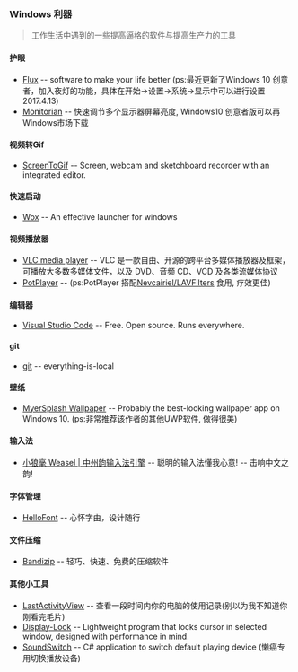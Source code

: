 ### Windows 利器
>工作生活中遇到的一些提高逼格的软件与提高生产力的工具

#### 护眼
* [Flux](https://justgetflux.com/) -- software to make your life better (ps:最近更新了Windows 10 创意者，加入夜灯的功能，具体在开始->设置->系统->显示中可以进行设置 2017.4.13)
* [Monitorian](https://github.com/emoacht/Monitorian) -- 快速调节多个显示器屏幕亮度, Windows10 创意者版可以再Windows市场下载

#### 视频转Gif
* [ScreenToGif](http://www.screentogif.com/) -- Screen, webcam and sketchboard recorder with an integrated editor.

#### 快速启动
* [Wox](http://www.getwox.com/) -- An effective launcher for windows

#### 视频播放器
* [VLC media player](http://www.videolan.org/vlc/) -- VLC 是一款自由、开源的跨平台多媒体播放器及框架，可播放大多数多媒体文件，以及 DVD、音频 CD、VCD 及各类流媒体协议
* [PotPlayer](http://potplayer.daum.net/) -- (ps:PotPlayer 搭配[Nevcairiel/LAVFilters](https://github.com/Nevcairiel/LAVFilters) 食用, 疗效更佳)

#### 编辑器
* [Visual Studio Code](https://code.visualstudio.com/) -- Free. Open source. Runs everywhere.

#### git
* [git](https://git-scm.com/) -- everything-is-local

#### 壁纸
* [MyerSplash Wallpaper](http://www.microsoft.com/en-us/store/p/myersplash/9nblggh4vcsn) -- Probably the best-looking wallpaper app on Windows 10. (ps:非常推荐该作者的其他UWP软件, 做得很美)

#### 输入法
* [小狼毫 Weasel | 中州韵输入法引擎](http://rime.im/) -- 聪明的输入法懂我心意! -- 击响中文之韵!

#### 字体管理
* [HelloFont](http://www.hellofont.cn/) -- 心怀字由，设计随行

#### 文件压缩
* [Bandizip](http://www.bandisoft.com/bandizip/cn/) -- 轻巧、快速、免费的压缩软件

#### 其他小工具
* [LastActivityView](http://www.nirsoft.net/utils/computer_activity_view.html) -- 查看一段时间内你的电脑的使用记录(别以为我不知道你刚看完毛片)
* [Display-Lock](https://github.com/idietmoran/Display-Lock) -- Lightweight program that locks cursor in selected window, designed with performance in mind.
* [SoundSwitch](https://github.com/Belphemur/SoundSwitch) -- C# application to switch default playing device (懒癌专用切换播放设备)
